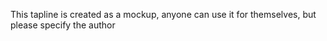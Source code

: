 This tapline is created as a mockup, anyone can use it for themselves, but please specify the author 
